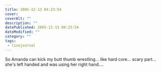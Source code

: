 ```yaml
---
title: 2005-12-13 04:23:54
cover: 
coverAlt: ""
description: ""
datePublished: 2005-12-13 04:23:54
dateModified: ""
category: ""
tags:
 - livejournal
---
```


So Amanda can kick my butt thumb wrestling... like hard core... scary part... she's left handed and was using her right hand....
